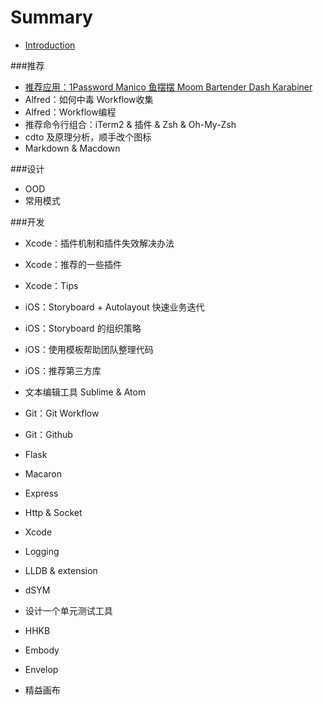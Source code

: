 # Summary

* [Introduction](README.md)

###推荐
* [推荐应用：1Password Manico 鱼摆摆 Moom Bartender Dash Karabiner](draft/recommendation.md)
* Alfred：如何中毒 Workflow收集
* Alfred：Workflow编程
* 推荐命令行组合：iTerm2 & 插件 & Zsh & Oh-My-Zsh
* cdto 及原理分析，顺手改个图标
* Markdown & Macdown

###设计
* OOD
* 常用模式

###开发
* Xcode：插件机制和插件失效解决办法
* Xcode：推荐的一些插件
* Xcode：Tips
* iOS：Storyboard + Autolayout 快速业务迭代
* iOS：Storyboard 的组织策略
* iOS：使用模板帮助团队整理代码
* iOS：推荐第三方库
* 文本编辑工具 Sublime & Atom
* Git：Git Workflow
* Git：Github
* Flask
* Macaron
* Express

* Http & Socket
* Xcode
* Logging
* LLDB & extension
* dSYM
* 设计一个单元测试工具
* HHKB
* Embody
* Envelop
* 精益画布

